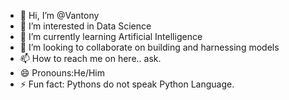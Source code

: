 - 👋 Hi, I’m @Vantony
- 👀 I’m interested in Data Science
- 🌱 I’m currently learning Artificial Intelligence
- 💞️ I’m looking to collaborate on building and harnessing models
- 📫 How to reach me on here.. ask.
- 😄 Pronouns:He/Him
- ⚡ Fun fact: Pythons do not speak Python Language.

<!---
Vantony-hub/Vantony-hub is a ✨ special ✨ repository because its `README.md` (this file) appears on your GitHub profile.
You can click the Preview link to take a look at your changes.
--->
